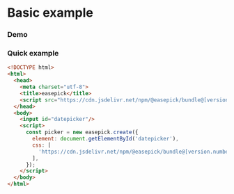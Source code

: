# Basic example

### Demo

<examples-basic />

### Quick example

```html
<!DOCTYPE html>
<html>
  <head>
    <meta charset="utf-8">
    <title>easepick</title>
    <script src="https://cdn.jsdelivr.net/npm/@easepick/bundle@[version.number]/dist/index.umd.min.js"></script>
  </head>
  <body>
    <input id="datepicker"/>
    <script>
      const picker = new easepick.create({
        element: document.getElementById('datepicker'),
        css: [
          'https://cdn.jsdelivr.net/npm/@easepick/bundle@[version.number]/dist/index.css',
        ],
      });
    </script>
  </body>
</html>
```

<autoversion/>
